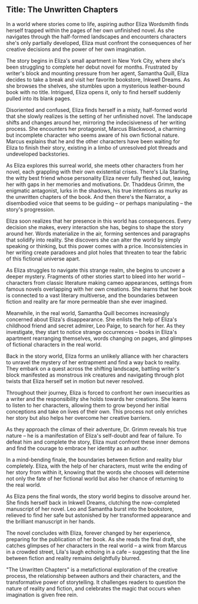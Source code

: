 
## Title: The Unwritten Chapters

In a world where stories come to life, aspiring author Eliza Wordsmith finds herself trapped within the pages of her own unfinished novel. As she navigates through the half-formed landscapes and encounters characters she's only partially developed, Eliza must confront the consequences of her creative decisions and the power of her own imagination.

The story begins in Eliza's small apartment in New York City, where she's been struggling to complete her debut novel for months. Frustrated by writer's block and mounting pressure from her agent, Samantha Quill, Eliza decides to take a break and visit her favorite bookstore, Inkwell Dreams. As she browses the shelves, she stumbles upon a mysterious leather-bound book with no title. Intrigued, Eliza opens it, only to find herself suddenly pulled into its blank pages.

Disoriented and confused, Eliza finds herself in a misty, half-formed world that she slowly realizes is the setting of her unfinished novel. The landscape shifts and changes around her, mirroring the indecisiveness of her writing process. She encounters her protagonist, Marcus Blackwood, a charming but incomplete character who seems aware of his own fictional nature. Marcus explains that he and the other characters have been waiting for Eliza to finish their story, existing in a limbo of unresolved plot threads and undeveloped backstories.

As Eliza explores this surreal world, she meets other characters from her novel, each grappling with their own existential crises. There's Lila Starling, the witty best friend whose personality Eliza never fully fleshed out, leaving her with gaps in her memories and motivations. Dr. Thaddeus Grimm, the enigmatic antagonist, lurks in the shadows, his true intentions as murky as the unwritten chapters of the book. And then there's the Narrator, a disembodied voice that seems to be guiding – or perhaps manipulating – the story's progression.

Eliza soon realizes that her presence in this world has consequences. Every decision she makes, every interaction she has, begins to shape the story around her. Words materialize in the air, forming sentences and paragraphs that solidify into reality. She discovers she can alter the world by simply speaking or thinking, but this power comes with a price. Inconsistencies in her writing create paradoxes and plot holes that threaten to tear the fabric of this fictional universe apart.

As Eliza struggles to navigate this strange realm, she begins to uncover a deeper mystery. Fragments of other stories start to bleed into her world – characters from classic literature making cameo appearances, settings from famous novels overlapping with her own creations. She learns that her book is connected to a vast literary multiverse, and the boundaries between fiction and reality are far more permeable than she ever imagined.

Meanwhile, in the real world, Samantha Quill becomes increasingly concerned about Eliza's disappearance. She enlists the help of Eliza's childhood friend and secret admirer, Leo Paige, to search for her. As they investigate, they start to notice strange occurrences – books in Eliza's apartment rearranging themselves, words changing on pages, and glimpses of fictional characters in the real world.

Back in the story world, Eliza forms an unlikely alliance with her characters to unravel the mystery of her entrapment and find a way back to reality. They embark on a quest across the shifting landscape, battling writer's block manifested as monstrous ink creatures and navigating through plot twists that Eliza herself set in motion but never resolved.

Throughout their journey, Eliza is forced to confront her own insecurities as a writer and the responsibility she holds towards her creations. She learns to listen to her characters, allowing them to grow beyond her initial conceptions and take on lives of their own. This process not only enriches her story but also helps her overcome her creative barriers.

As they approach the climax of their adventure, Dr. Grimm reveals his true nature – he is a manifestation of Eliza's self-doubt and fear of failure. To defeat him and complete the story, Eliza must confront these inner demons and find the courage to embrace her identity as an author.

In a mind-bending finale, the boundaries between fiction and reality blur completely. Eliza, with the help of her characters, must write the ending of her story from within it, knowing that the words she chooses will determine not only the fate of her fictional world but also her chance of returning to the real world.

As Eliza pens the final words, the story world begins to dissolve around her. She finds herself back in Inkwell Dreams, clutching the now-completed manuscript of her novel. Leo and Samantha burst into the bookstore, relieved to find her safe but astonished by her transformed appearance and the brilliant manuscript in her hands.

The novel concludes with Eliza, forever changed by her experience, preparing for the publication of her book. As she reads the final draft, she catches glimpses of her characters in the real world – a wink from Marcus in a crowded street, Lila's laugh echoing in a cafe – suggesting that the line between fiction and reality remains delightfully blurred.

"The Unwritten Chapters" is a metafictional exploration of the creative process, the relationship between authors and their characters, and the transformative power of storytelling. It challenges readers to question the nature of reality and fiction, and celebrates the magic that occurs when imagination is given free rein.
